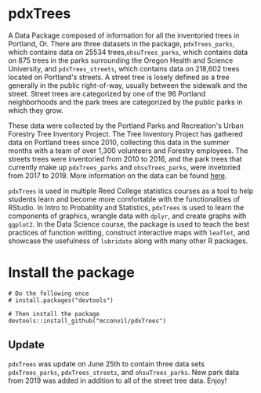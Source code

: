# pdxTrees

A Data Package composed of information for all the inventoried trees in Portland, Or. There are three datasets in the package, `pdxTrees_parks`, which contains data on 25534 trees,`ohsuTrees_parks`, which contains data on 875 trees in the parks surrounding the Oregon Health and Science University, and `pdxTrees_streets`, which contains data on 218,602 trees located on Portland's streets. A street tree is losely defined as a tree generally in the public right-of-way, usually between the sidewalk and the street. Street trees are categorized by one of the 96 Portland neighborhoods and the park trees are categorized by the public parks in which they grow. 



These data were collected by the Portland Parks and Recreation's Urban Forestry Tree Inventory Project.  The Tree Inventory Project has gathered data on Portland trees since 2010, collecting this data in the summer months with a team of over 1,300 volunteers and Forestry employees. The streets trees were inventoried from 2010 to 2016, and the park trees that currently make up `pdxTrees_parks` and `ohsuTrees_parks`, were invetoried from 2017 to 2019. More information on the data can be found [here](https://www.portlandoregon.gov/parks/article/501565).




`pdxTrees` is used in multiple Reed College statistics courses as a tool to help students learn and become more comfortable with the functionalities of RStudio. In Intro to Probablity and Statistics, `pdxTrees` is used to learn the components of graphics, wrangle data with `dplyr`, and create graphs with `ggplot2`. In the Data Science course, the package is used to teach the best practices of function writting, construct interactive maps with `leaflet`, and showcase the usefulness of `lubridate` along with many other R packages. 




# Install the package

```{r}
# Do the following once
# install.packages("devtools")

# Then install the package
devtools::install_github("mcconvil/pdxTrees")
```

## Update 
`pdxTrees` was update on June 25th  to contain three data sets `pdxTrees_parks`, `pdxTrees_streets`, and `ohsuTrees_parks`. New park data from 2019 was added in addition to all of the street tree data. Enjoy!
